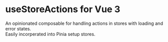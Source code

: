 # useStoreActions for Vue 3

An opinionated composable for handling actions in stores with loading and error states.\
Easily incorperated into Pinia setup stores.

